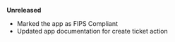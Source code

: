 **Unreleased**
* Marked the app as FIPS Compliant
* Updated app documentation for create ticket action
